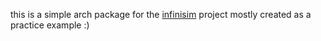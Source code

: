 this is a simple arch package for the [infinisim](https://github.com/InfiniTimeOrg/InfiniSim) project
mostly created as a practice example :)
